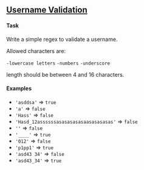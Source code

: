 ## <a href="https://www.codewars.com/kata/simple-validation-of-a-username-with-regex">Username Validation</a>

#### Task

Write a simple regex to validate a username.

Allowed characters are:

`-lowercase letters` `-numbers` `-underscore`

length should be between 4 and 16 characters.

#### Examples

- `'asddsa'` => `true`
- `'a'` => `false`
- `'Hass'` => `false`
- `'Hasd_12assssssasasasasasaasasasasas'` => `false`
- `''` => `false`
- `'____'` => `true`
- `'012'` => `false`
- `'p1pp1'` => `true`
- `'asd43 34'` => `false`
- `'asd43_34'` => `true`
